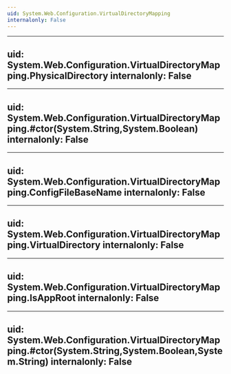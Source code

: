 ```yaml
---
uid: System.Web.Configuration.VirtualDirectoryMapping
internalonly: False
---
```


---
uid: System.Web.Configuration.VirtualDirectoryMapping.PhysicalDirectory
internalonly: False
---

---
uid: System.Web.Configuration.VirtualDirectoryMapping.#ctor(System.String,System.Boolean)
internalonly: False
---

---
uid: System.Web.Configuration.VirtualDirectoryMapping.ConfigFileBaseName
internalonly: False
---

---
uid: System.Web.Configuration.VirtualDirectoryMapping.VirtualDirectory
internalonly: False
---

---
uid: System.Web.Configuration.VirtualDirectoryMapping.IsAppRoot
internalonly: False
---

---
uid: System.Web.Configuration.VirtualDirectoryMapping.#ctor(System.String,System.Boolean,System.String)
internalonly: False
---
